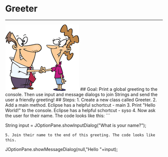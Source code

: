 
# Greeter
  <hr/>
  <img src="./images/greeter.png"/>
## Goal:
   Print a global greeting to the console. Then use input and message dialogs to join Strings and send the user a friendly greeting!
## Steps:
1. Create a new class called Greeter.
2. Add a main method. Eclipse has a helpful schortcut - main
3. Print "Hello World!" to the console. Eclipse has a helpful schortcut - syso
4. Now ask the user for their name. The code looks like this:
```

String input = JOptionPane.showInputDialog("What is your name?");
```
5. Join their name to the end of this greeting. The code looks like this.
```

JOptionPane.showMessageDialog(null,"Hello "+input);
```
  
 

